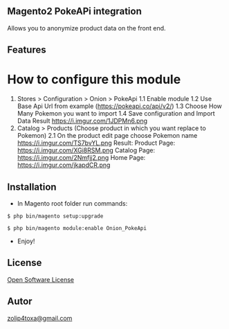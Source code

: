 ## Magento2 PokeAPi integration

Allows you to anonymize product data on the front end.

## Features

# How to configure this module

1. Stores > Configuration > Onion > PokeApi 
    1.1 Enable module
    1.2 Use Base Api Url from example (https://pokeapi.co/api/v2/)
    1.3 Choose How Many Pokemon you want to import
    1.4 Save configuration and Import Data
    Result https://i.imgur.com/1JDPMn6.png
2. Catalog > Products (Choose product in which you want replace to Pokemon)
    2.1 On the product edit page choose Pokemon name https://i.imgur.com/TS7bvYL.png
    Result:
        Product Page: https://i.imgur.com/XGi8RSM.png
        Catalog Page: https://i.imgur.com/2Nmfjj2.png
        Home Page: https://i.imgur.com/jkapdCR.png

## Installation

* In Magento root folder run commands:

```
$ php bin/magento setup:upgrade
```

```
$ php bin/magento module:enable Onion_PokeApi
```

* Enjoy!

## License

[Open Software License](https://opensource.org/licenses/osl-3.0.php)

## Autor

zolip4toxa@gmail.com
